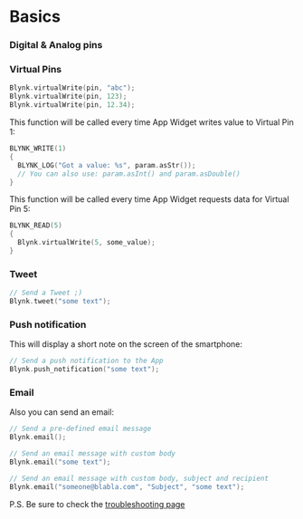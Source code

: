 # Basics

### Digital & Analog pins

### Virtual Pins

```cpp
Blynk.virtualWrite(pin, "abc");
Blynk.virtualWrite(pin, 123);
Blynk.virtualWrite(pin, 12.34);
```

This function will be called every time App Widget writes value to Virtual Pin 1:
```cpp
BLYNK_WRITE(1)
{
  BLYNK_LOG("Got a value: %s", param.asStr());
  // You can also use: param.asInt() and param.asDouble()
}
```

This function will be called every time App Widget requests data for Virtual Pin 5:
```cpp
BLYNK_READ(5)
{
  Blynk.virtualWrite(5, some_value);
}
```

### Tweet

```cpp
// Send a Tweet ;)
Blynk.tweet("some text");
```

### Push notification
This will display a short note on the screen of the smartphone:

```cpp
// Send a push notification to the App
Blynk.push_notification("some text");
```

### Email
Also you can send an email:

```cpp
// Send a pre-defined email message
Blynk.email();

// Send an email message with custom body
Blynk.email("some text");

// Send an email message with custom body, subject and recipient
Blynk.email("someone@blabla.com", "Subject", "some text");
```
P.S. Be sure to check the [troubleshooting page](./Troubleshooting.md)
